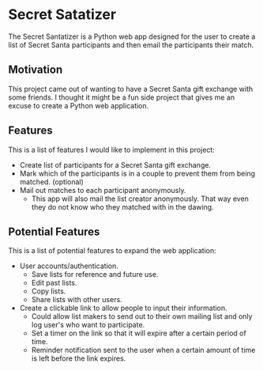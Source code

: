 # Secret Satatizer

The Secret Santatizer is a Python web app designed for the user to create a list of Secret Santa participants and then email the participants their match. 

## Motivation

This project came out of wanting to have a Secret Santa gift exchange with some friends. I thought it might be a fun side project that gives me an excuse to create a Python web application. 

## Features
This is a list of features I would like to implement in this project:
- Create list of participants for a Secret Santa gift exchange.
- Mark which of the participants is in a couple to prevent them from being matched. (optional)
- Mail out matches to each participant anonymously.
  - This app will also mail the list creator anonymously. That way even they do not know who they matched with in the dawing. 

## Potential Features
This is a list of potential features to expand the web application:
- User accounts/authentication.
  - Save lists for reference and future use. 
  - Edit past lists.
  - Copy lists.
  - Share lists with other users. 
- Create a clickable link to allow people to input their information.
  - Could allow list makers to send out to their own mailing list and only log user's who want to participate.
  - Set a timer on the link so that it will expire after a certain period of time.
  - Reminder notification sent to the user when a certain amount of time is left before the link expires. 
